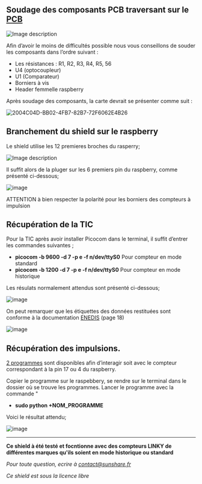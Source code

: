 
## Soudage des composants PCB traversant sur le <a href="https://github.com/sunsharebox/sunshield_linky/tree/master/Fichiers%20Creation%20PCB" target="_blank" >PCB</a>

![Image description](https://user-images.githubusercontent.com/39769580/76102969-1e565780-5fd1-11ea-8ef2-b0dace72756c.png)

Afin d’avoir le moins de difficultés possible nous vous conseillons de souder les composants dans l’ordre suivant :
- Les résistances : R1, R2, R3, R4, R5, 56
- U4 (optocoupleur)
- U1 (Comparateur)
- Borniers à vis
- Header femmelle raspberry

Après soudage des composants, la carte devrait se présenter comme suit : 


![2004C04D-BB02-4FB7-82B7-72F6062E4B26](https://user-images.githubusercontent.com/39769580/76019076-7897df80-5f21-11ea-9535-1b0dbdda3ec3.jpeg)

## Branchement du shield sur le raspberry
Le shield utilise les 12 premieres broches du rasperry; 

![Image description](https://user-images.githubusercontent.com/39769580/76015897-328c4d00-5f1c-11ea-9de5-c1fc46b414e7.png)

Il suffit alors de la pluger sur les 6 premiers pin du raspberry, comme présenté ci-dessous; 

![image](https://user-images.githubusercontent.com/39769580/76018951-41293300-5f21-11ea-9645-6601f511ff1f.png)


ATTENTION à bien respecter la polarité pour les borniers des compteurs à impulsion

## Récupération de la TIC

Pour la TIC après avoir installer Picocom dans le terminal, il suffit d’entrer les commandes suivantes ; 

- **picocom -b 9600 -d 7 -p e -f n/dev/ttyS0**  Pour compteur en mode standard 
- **picocom -b 1200 -d 7 -p e -f n/dev/ttyS0**  Pour compteur en mode historique

Les résulats normalement attendus sont présenté ci-dessous; 

![image](https://user-images.githubusercontent.com/39769580/76019730-75e9ba00-5f22-11ea-980c-cfb8cacd7eb9.png)

On peut remarquer que les étiquettes des données restituées sont conforme à la documentation <a href="https://www.enedis.fr/sites/default/files/Enedis-NOI-CPT_54E.pdf" target="_blank" >ENEDIS</a> (page 18) 

![image](https://user-images.githubusercontent.com/39769580/76018539-7e40f580-5f20-11ea-8d4a-857c920ca5a5.png)


 ## Récupération des impulsions. 

 <a href="https://github.com/sunsharebox/sunshield_linky/tree/master/Recuperation_Compteur_impulsion" target="_blank" >2 programmes</a> sont disponibles afin d’interagir soit avec le compteur correspondant à la pin 17 ou 4 du raspberry. 

Copier le programme sur le raspebbery, se rendre sur le terminal dans le dossier où se trouve les programmes. Lancer le programme avec la commande "

- **sudo python +NOM_PROGRAMME**

Voici le résultat attendu; 


![image](https://user-images.githubusercontent.com/39769580/76019459-0a075180-5f22-11ea-91ad-e65626841355.png)


_________________________________________________________________________________________________________________________
**Ce shield à été testé et focntionne avec des compteurs LINKY de différentes marques qu'ils soient en mode historique ou standard**


*Pour toute question, ecrire à <a href="mailto:contact@sunshare.fr/">contact@sunshare.fr</a>*



*Ce shield est sous la licence libre*

